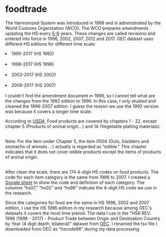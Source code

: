 # foodtrade

The Harmonized System was introduced in 1988 and is administrated by the World Customs Organization (WCO). The WCO prepares amendments updating the HS every <a href="http://www.wcoomd.org/en/topics/nomenclature/overview/what-is-the-harmonized-system.aspx">5-6</a> years. These changes are called revisions and entered into force in 1996, 2002, 2007, 2012 and 2017. OEC dataset uses different HS editions for different time scale:
<br><li>1995-2017 (HS 1992)</li>
<br><li>1998-2017 (HS 1996)</li>
<br><li>2003-2017 (HS 2002)</li>
<br><li>2008-2017 (HS 2007)</li>
<br>I couldn’t find the amendment document in 1996, so I cannot tell what are the changes from the 1992 edition to 1996. In this case, I only studied and cleaned the 1996-2007 edition. I guess the reason we use the 1992 version was because it covers a longer time scale.

According to <a href="https://www.ers.usda.gov/data-products/us-food-imports/documentation/">USDA</a>, Food products are covered by chapters 1 - 22, except chapter 5 (Products of animal origin...) and 14 (Vegetable plaiting materials). 

<br>Note: For the item under Chapter 5, the item 0504 (Guts, bladders and stomachs of animals …) actually is regarded as "edible." This chapter indicates that it does not cover edible products except the items of products of animal origin. 

<br>After clean the scale, there are 174 4-digit HS codes on food products. The code for each item category is the same from 1996 to 2007. I created a <a href="https://docs.google.com/spreadsheets/d/1LloSZrLH-NRakJNQImdTdzx5jtlM1Dl5Jw9UWpTkqfU/edit?usp=sharing">Google sheet</a> to show the code and definition of each category. The columns “hs07,” “hs02” and “hs96” indicate the 4-digit HS code we use in the research.

Since the categories for food are the same in HS 1996, 2002 and 2007 edition, I use the HS 1996 edition in my research because among OEC's datasets it covers the most time preiod. The data I use is the "HS6 REV. 1996 (1998 - 2017) - Product Trade between Origin and Destination Country by Year (4 digit depth, bilateral)" dataset from <a href="https://oec.world/en/resources/data/">OEC</a>. I renamed the tsv file I downloaded from OEC as "hscode96" during my data processing.
